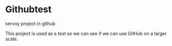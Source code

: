Githubtest
==========

servoy project in github

This project is used as a test so we can see if we can use GitHub on a larger scale.
